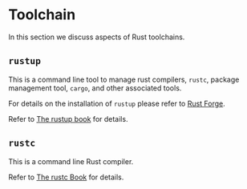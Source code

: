 # Toolchain

In this section we discuss aspects of Rust toolchains.

## `rustup`

This is a command line tool to manage rust compilers, `rustc`, package management tool, `cargo`, and other associated tools.

For details on the installation of `rustup` please refer to [Rust Forge](https://forge.rust-lang.org/infra/other-installation-methods.html).

Refer to [The rustup book](https://rust-lang.github.io/rustup/) for details.

## `rustc`

This is a command line Rust compiler.

Refer to [The rustc Book](https://doc.rust-lang.org/rustc/what-is-rustc.html) for details.

